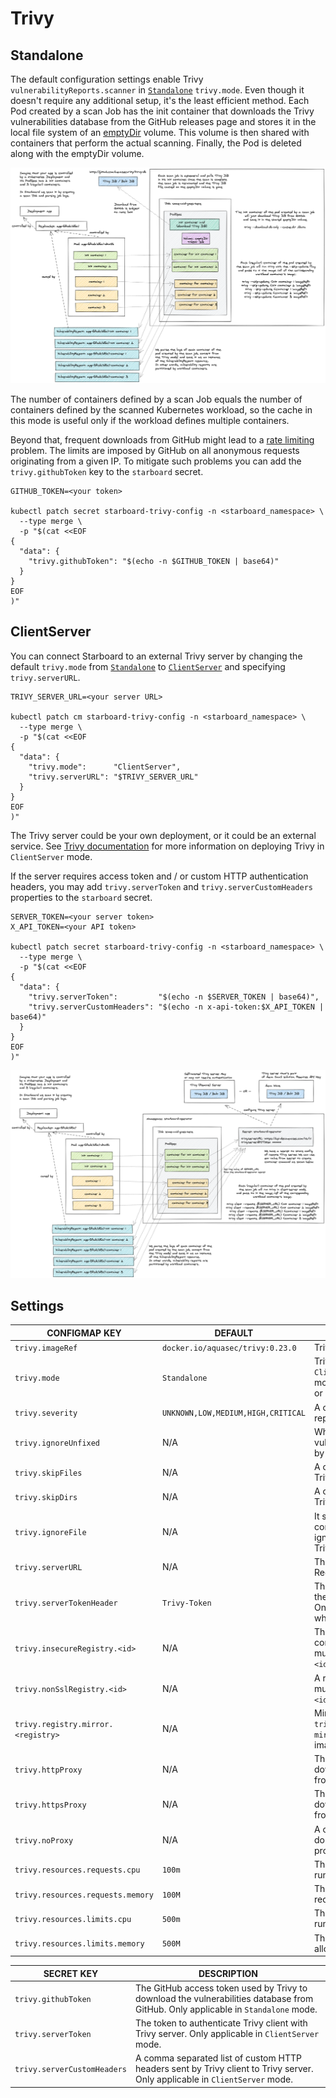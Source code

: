 # Trivy

## Standalone

The default configuration settings enable Trivy `vulnerabilityReports.scanner` in [`Standalone`][trivy-standalone]
`trivy.mode`. Even though it doesn't require any additional setup, it's the least efficient method. Each Pod created
by a scan Job has the init container that downloads the Trivy vulnerabilities database from the GitHub releases page
and stores it in the local file system of an [emptyDir][emptyDir-volume] volume. This volume is then shared with
containers that perform the actual scanning. Finally, the Pod is deleted along with the emptyDir volume.

![](./../../images/design/trivy-standalone.png)

The number of containers defined by a scan Job equals the number of containers defined by the scanned Kubernetes
workload, so the cache in this mode is useful only if the workload defines multiple containers.

Beyond that, frequent downloads from GitHub might lead to a [rate limiting][gh-rate-limiting] problem. The limits are
imposed by GitHub on all anonymous requests originating from a given IP. To mitigate such problems you can add the
`trivy.githubToken` key to the `starboard` secret.

```
GITHUB_TOKEN=<your token>

kubectl patch secret starboard-trivy-config -n <starboard_namespace> \
  --type merge \
  -p "$(cat <<EOF
{
  "data": {
    "trivy.githubToken": "$(echo -n $GITHUB_TOKEN | base64)"
  }
}
EOF
)"
```

## ClientServer

You can connect Starboard to an external Trivy server by changing the default `trivy.mode` from
[`Standalone`][trivy-standalone] to [`ClientServer`][trivy-clientserver] and specifying `trivy.serverURL`.

```
TRIVY_SERVER_URL=<your server URL>

kubectl patch cm starboard-trivy-config -n <starboard_namespace> \
  --type merge \
  -p "$(cat <<EOF
{
  "data": {
    "trivy.mode":      "ClientServer",
    "trivy.serverURL": "$TRIVY_SERVER_URL"
  }
}
EOF
)"
```

The Trivy server could be your own deployment, or it could be an external service. See [Trivy documentation][trivy-clientserver]
for more information on deploying Trivy in `ClientServer` mode.

If the server requires access token and / or custom HTTP authentication headers, you may add `trivy.serverToken`
and `trivy.serverCustomHeaders` properties to the `starboard` secret.

```
SERVER_TOKEN=<your server token>
X_API_TOKEN=<your API token>

kubectl patch secret starboard-trivy-config -n <starboard_namespace> \
  --type merge \
  -p "$(cat <<EOF
{
  "data": {
    "trivy.serverToken":         "$(echo -n $SERVER_TOKEN | base64)",
    "trivy.serverCustomHeaders": "$(echo -n x-api-token:$X_API_TOKEN | base64)"
  }
}
EOF
)"
```

![](./../../images/design/trivy-clientserver.png)

## Settings

| CONFIGMAP KEY                      | DEFAULT                            | DESCRIPTION                                                                                                                                                         |
|------------------------------------|------------------------------------|---------------------------------------------------------------------------------------------------------------------------------------------------------------------|
| `trivy.imageRef`                   | `docker.io/aquasec/trivy:0.23.0`   | Trivy image reference                                                                                                                                               |
| `trivy.mode`                       | `Standalone`                       | Trivy client mode. Either `Standalone` or `ClientServer`. Depending on the active mode other settings might be applicable or required.                              |
| `trivy.severity`                   | `UNKNOWN,LOW,MEDIUM,HIGH,CRITICAL` | A comma separated list of severity levels reported by Trivy                                                                                                         |
| `trivy.ignoreUnfixed`              | N/A                                | Whether to show only fixed vulnerabilities in vulnerabilities reported by Trivy. Set to `"true"` to enable it.                                                      |
| `trivy.skipFiles`                  | N/A                                | A comma separated list of file paths for Trivy to skip traversal.                                                                                                   |
| `trivy.skipDirs`                   | N/A                                | A comma separated list of directories for Trivy to skip traversal.                                                                                                  |
| `trivy.ignoreFile`                 | N/A                                | It specifies the `.trivyignore` file which contains a list of vulnerability IDs to be ignored from vulnerabilities reported by Trivy.                               |
| `trivy.serverURL`                  | N/A                                | The endpoint URL of the Trivy server. Required in `ClientServer` mode.                                                                                              |
| `trivy.serverTokenHeader`          | `Trivy-Token`                      | The name of the HTTP header to send the authentication token to Trivy server. Only application in `ClientServer` mode when `trivy.serverToken` is specified.        |
| `trivy.insecureRegistry.<id>`      | N/A                                | The registry to which insecure connections are allowed. There can be multiple registries with different registry `<id>`.                                            |
| `trivy.nonSslRegistry.<id>`        | N/A                                | A registry without SSL. There can be multiple registries with different registry `<id>`.                                                                            |
| `trivy.registry.mirror.<registry>` | N/A                                | Mirror for the registry `<registry>`, e.g. `trivy.registry.mirror.index.docker.io: mirror.io` would use `mirror.io` to get images originated from `index.docker.io` |
| `trivy.httpProxy`                  | N/A                                | The HTTP proxy used by Trivy to download the vulnerabilities database from GitHub.                                                                                  |
| `trivy.httpsProxy`                 | N/A                                | The HTTPS proxy used by Trivy to download the vulnerabilities database from GitHub.                                                                                 |
| `trivy.noProxy`                    | N/A                                | A comma separated list of IPs and domain names that are not subject to proxy settings.                                                                              |
| `trivy.resources.requests.cpu`     | `100m`                             | The minimum amount of CPU required to run Trivy scanner pod.                                                                                                        |
| `trivy.resources.requests.memory`  | `100M`                             | The minimum amount of memory required to run Trivy scanner pod.                                                                                                     |
| `trivy.resources.limits.cpu`       | `500m`                             | The maximum amount of CPU allowed to run Trivy scanner pod.                                                                                                         |
| `trivy.resources.limits.memory`    | `500M`                             | The maximum amount of memory allowed to run Trivy scanner pod.                                                                                                      |

| SECRET KEY                  | DESCRIPTION                                                                                                                       |
|-----------------------------|-----------------------------------------------------------------------------------------------------------------------------------|
| `trivy.githubToken`         | The GitHub access token used by Trivy to download the vulnerabilities database from GitHub. Only applicable in `Standalone` mode. |
| `trivy.serverToken`         | The token to authenticate Trivy client with Trivy server. Only applicable in `ClientServer` mode.                                 |
| `trivy.serverCustomHeaders` | A comma separated list of custom HTTP headers sent by Trivy client to Trivy server. Only applicable in `ClientServer` mode.       |

[trivy-standalone]: https://aquasecurity.github.io/trivy/latest/modes/standalone/
[emptyDir-volume]: https://kubernetes.io/docs/concepts/storage/volumes/#emptydir
[gh-rate-limiting]: https://docs.github.com/en/free-pro-team@latest/rest/overview/resources-in-the-rest-api#rate-limiting
[trivy-clientserver]: https://aquasecurity.github.io/trivy/latest/modes/client-server/
